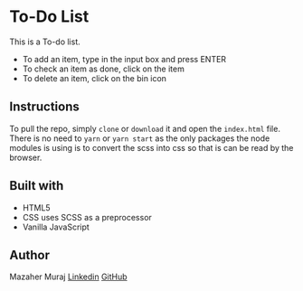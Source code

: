 # To-Do List

This is a To-do list.
- To add an item, type in the input box and press ENTER
- To check an item as done, click on the item
- To delete an item, click on the bin icon

## Instructions

To pull the repo, simply `clone` or `download` it and open the `index.html` file. There is no need to `yarn` or `yarn start` as the only packages the node modules is using is to convert the scss into css so that is can be read by the browser.

## Built with 

* HTML5
* CSS uses SCSS as a preprocessor
* Vanilla JavaScript

## Author

Mazaher Muraj
[Linkedin](https://www.linkedin.com/in/mazaher-muraj/)
[GitHub](https://github.com/mazaherm?tab=repositories)
